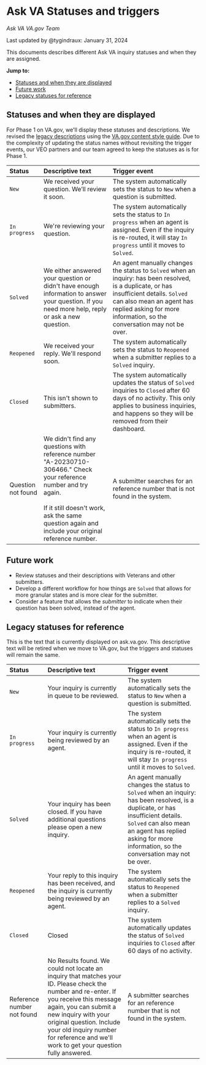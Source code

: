 # Ask VA Statuses and triggers

_Ask VA VA.gov Team_

Last updated by @tygindraux: January 31, 2024

This documents describes different Ask VA inquiry statuses and when they are assigned.

**Jump to:**
- [Statuses and when they are displayed](https://github.com/department-of-veterans-affairs/va.gov-team/blob/master/products/ask-va/design/Fields%2C%20options%20and%20labels/Statuses%20and%20triggers.md#statuses-and-when-they-are-displayed)
- [Future work](https://github.com/department-of-veterans-affairs/va.gov-team/blob/master/products/ask-va/design/Fields%2C%20options%20and%20labels/Statuses%20and%20triggers.md#future-work)
- [Legacy statuses for reference](https://github.com/department-of-veterans-affairs/va.gov-team/blob/master/products/ask-va/design/Fields%2C%20options%20and%20labels/Statuses%20and%20triggers.md#legacy-statuses-for-reference)

## Statuses and when they are displayed

For Phase 1 on VA.gov, we'll display these statuses and descriptions. We revised the [legacy descriptions](#legacy-statuses-for-reference) using the [VA.gov content style guide](https://design.va.gov/content-style-guide/plain-language/use-active-voice). Due to the complexity of updating the status names without revisiting the trigger events, our VEO partners and our team agreed to keep the statuses as is for Phase 1.

|Status|Descriptive text|Trigger event|
|:--|:--|:--|
|`New`|We received your question. We’ll review it soon.|The system automatically sets the status to `New` when a question is submitted.|
|`In progress`|We're reviewing your question.|The system automatically sets the status to `In progress` when an agent is assigned. Even if the inquiry is re-routed, it will stay `In progress` until it moves to `Solved`.|
|`Solved`|We either answered your question or didn't have enough information to answer your question. If you need more help, reply or ask a new question.|An agent manually changes the status to `Solved` when an inquiry: has been resolved, is a duplicate, or has insufficient details. `Solved` can also mean an agent has replied asking for more information, so the conversation may not be over.|
|`Reopened`|We received your reply. We'll respond soon.|The system automatically sets the status to `Reopened` when a submitter replies to a `Solved` inquiry.|
|`Closed`|This isn't shown to submitters.|The system automatically updates the status of `Solved` inquiries to `Closed` after 60 days of no activity. This only applies to business inquiries, and happens so they will be removed from their dashboard.|
|Question not found|We didn't find any questions with reference number "A-20230710-306466." Check your reference number and try again.<br><br>If it still doesn't work, ask the same question again and include your original reference number.|A submitter searches for an reference number that is not found in the system.|

## Future work

- Review statuses and their descriptions with Veterans and other submitters.
- Develop a different workflow for how things are `Solved` that allows for more granular states and is more clear for the submitter.
- Consider a feature that allows the _submitter_ to indicate when their question has been solved, instead of the agent.

## Legacy statuses for reference

This is the text that is currently displayed on ask.va.gov. This descriptive text will be retired when we move to VA.gov, but the triggers and statuses will remain the same.

|Status|Descriptive text|Trigger event|
|:--|:--|:--|
|`New`|Your inquiry is currently in queue to be reviewed.|The system automatically sets the status to `New` when a question is submitted.|
|`In progress`|Your inquiry is currently being reviewed by an agent.|The system automatically sets the status to `In progress` when an agent is assigned. Even if the inquiry is re-routed, it will stay `In progress` until it moves to `Solved`.|
|`Solved`|Your inquiry has been closed. If you have additional questions please open a new inquiry.|An agent manually changes the status to `Solved` when an inquiry: has been resolved, is a duplicate, or has insufficient details. `Solved` can also mean an agent has replied asking for more information, so the conversation may not be over.|
|`Reopened`|Your reply to this inquiry has been received, and the inquiry is currently being reviewed by an agent.|The system automatically sets the status to `Reopened` when a submitter replies to a `Solved` inquiry.|
|`Closed`|Closed|The system automatically updates the status of `Solved` inquiries to `Closed` after 60 days of no activity.|
|Reference number not found|No Results found. We could not locate an inquiry that matches your ID.  Please check the number and re-enter.  If you receive this message again, you can submit a new inquiry with your original question.  Include your old inquiry number for reference and we'll work to get your question fully answered.|A submitter searches for an reference number that is not found in the system.|
